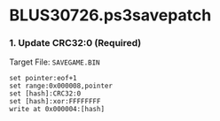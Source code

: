 # BLUS30726.ps3savepatch

### 1. Update CRC32:0 (Required)

Target File: `SAVEGAME.BIN`

```
set pointer:eof+1
set range:0x000008,pointer
set [hash]:CRC32:0
set [hash]:xor:FFFFFFFF
write at 0x000004:[hash]
```

